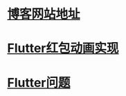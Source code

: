 # [博客网站地址](https://lcosgit.github.io/lcos/)

# [Flutter红包动画实现](https://lcosgit.github.io/lcos/red_packet)

# [Flutter问题](https://lcosgit.github.io/lcos/flutter_log)

